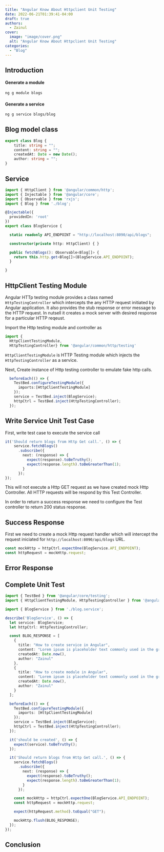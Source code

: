 ```yaml
---
title: "Angular Know About Httpclient Unit Testing"
date: 2022-06-21T01:39:41-04:00
draft: true
authors:
  - Zainul
cover:
  image: "image/cover.png"
  alt: "Angular Know About Httpclient Unit Testing"
categories: 
  - "Blog"
---
```


## Introduction

#### Generate a module

```bash
ng g module blogs
```

#### Generate a service

```bash
ng g service blogs/blog
```

## Blog model class

```typescript
export class Blog {
    title: string = "";
    content: string = "";
    createdAt: Date = new Date();
    author: string = "";
}
```
## Service

```typescript
import { HttpClient } from '@angular/common/http';
import { Injectable } from '@angular/core';
import { Observable } from 'rxjs';
import { Blog } from './blog';

@Injectable({
  providedIn: 'root'
})
export class BlogService {

  static readonly API_ENDPOINT = "http://localhost:8090/api/blogs";

  constructor(private http: HttpClient) { }

  public fetchBlogs(): Observable<Blog[]> {
    return this.http.get<Blog[]>(BlogService.API_ENDPOINT);
  }

}
```


## HttpClient Testing Module
Angular HTTp testing module provides a class named ``HttpTestingController`` which intercepts the any HTTP request initiated by Angular application.
It also provides the stub response or error message to the HTTP request.
In nutsell it creates a mock server with desired response for a particular HTTP reqeust.


Import the Http testing module and controller as

```typescript
import {
  HttpClientTestingModule, 
  HttpTestingController} from '@angular/common/http/testing'
```

``HttpClientTestingModule`` is HTTP Testing module which injects the ``HttpTestingController`` as a service.

Next, Create instance of Http testing controller to emulate fake http calls.

```typescript
  beforeEach(() => {
    TestBed.configureTestingModule({
      imports:[HttpClientTestingModule]
    });
    service = TestBed.inject(BlogService);
    httpCtrl = TestBed.inject(HttpTestingController);
  });
```

## Write Service Unit Test Case

First, write test case to execute the service call

```typescript
it('Should return blogs from Http Get call.', () => {
    service.fetchBlogs()
      .subscribe({
        next: (response) => {
          expect(response).toBeTruthy();
          expect(response.length).toBeGreaterThan(1);
        }
      });
});
```
This will not execute a Http GET request as we have created mock Http Controller.
All HTTP requests will be respond by this Test Controller.

In order to return a success response we need to configure the Test controller to return
200 status response.

## Success Response

First we need to create a mock Http request handler which will intercept the request iniciated for ``http://localhost:8090/api/blogs`` URL.

```typescript
const mockHttp = httpCtrl.expectOne(BlogService.API_ENDPOINT);
const httpRequest = mockHttp.request;
```

## Error Response

## Complete Unit Test

```typescript
import { TestBed } from '@angular/core/testing';
import { HttpClientTestingModule, HttpTestingController } from '@angular/common/http/testing'

import { BlogService } from './blog.service';

describe('BlogService', () => {
  let service: BlogService;
  let httpCtrl: HttpTestingController;

  const BLOG_RESPONSE = [
    {
      title: "How to create service in Angular",
      content: "Lorem ipsum is placeholder text commonly used in the graphic, print, and publishing industries for previewing layouts and visual mockups.",
      createdAt: Date.now(),
      author: "Zainul"
    },
    {
      title: "How to create module in Angular",
      content: "Lorem ipsum is placeholder text commonly used in the graphic, print, and publishing industries for previewing layouts and visual mockups.",
      createdAt: Date.now(),
      author: "Zainul"
    }
  ];

  beforeEach(() => {
    TestBed.configureTestingModule({
      imports: [HttpClientTestingModule]
    });
    service = TestBed.inject(BlogService);
    httpCtrl = TestBed.inject(HttpTestingController);
  });

  it('should be created', () => {
    expect(service).toBeTruthy();
  });

  it('Should return blogs from Http Get call.', () => {
    service.fetchBlogs()
      .subscribe({
        next: (response) => {
          expect(response).toBeTruthy();
          expect(response.length).toBeGreaterThan(1);
        }
      });

    const mockHttp = httpCtrl.expectOne(BlogService.API_ENDPOINT);
    const httpRequest = mockHttp.request;

    expect(httpRequest.method).toEqual("GET");

    mockHttp.flush(BLOG_RESPONSE);
  });
});

```
## Conclusion
